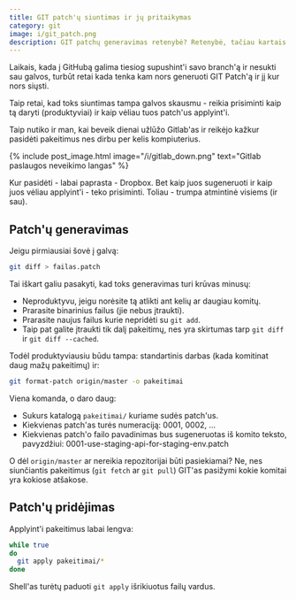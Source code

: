 ```yaml
---
title: GIT patch'ų siuntimas ir jų pritaikymas
category: git
image: i/git_patch.png
description: GIT patchų generavimas retenybė? Retenybė, tačiau kartais tenka. Trumpa atmintinė kaip generuoti GIT patchus ir kaip juos pritaikyti kodui.
---
```


Laikais, kada į GitHubą galima tiesiog supushint'i savo branch'ą ir nesukti sau galvos, turbūt retai kada tenka kam nors generuoti GIT Patch'ą ir jį kur nors siųsti.

Taip retai, kad toks siuntimas tampa galvos skausmu - reikia prisiminti kaip tą daryti (produktyviai) ir kaip vėliau tuos patch'us applyint'i.

Taip nutiko ir man, kai beveik dienai užlūžo Gitlab'as ir reikėjo kažkur pasidėti pakeitimus nes dirbu per kelis kompiuterius.

{% include post_image.html image="/i/gitlab_down.png" text="Gitlab paslaugos neveikimo langas" %}

Kur pasidėti - labai paprasta - Dropbox. Bet kaip juos sugeneruoti ir kaip juos vėliau applyint'i - teko prisiminti. Toliau - trumpa atmintinė visiems (ir sau).

## Patch'ų generavimas

Jeigu pirmiausiai šovė į galvą:

```bash
git diff > failas.patch
```

Tai iškart galiu pasakyti, kad toks generavimas turi krūvas minusų:

* Neproduktyvu, jeigu norėsite tą atlikti ant kelių ar daugiau komitų.
* Prarasite binarinius failus (jie nebus įtraukti).
* Prarasite naujus failus kurie nepridėti su `git add`.
* Taip pat galite įtraukti tik dalį pakeitimų, nes yra skirtumas tarp `git diff` ir `git diff --cached`.

Todėl produktyviausiu būdu tampa: standartinis darbas (kada komitinat daug mažų pakeitimų) ir:

```bash
git format-patch origin/master -o pakeitimai
```

Viena komanda, o daro daug:

* Sukurs katalogą `pakeitimai/` kuriame sudės patch'us.
* Kiekvienas patch'as turės numeraciją: 0001, 0002, ...
* Kiekvienas patch'o failo pavadinimas bus sugeneruotas iš komito teksto, pavyzdžiui: 0001-use-staging-api-for-staging-env.patch

O dėl `origin/master` ar nereikia repozitorijai būti pasiekiamai? Ne, nes siunčiantis pakeitimus (`git fetch` ar `git pull`) GIT'as pasižymi kokie komitai yra kokiose atšakose.

## Patch'ų pridėjimas

Applyint'i pakeitimus labai lengva:

```bash
while true
do
  git apply pakeitimai/*
done
```

Shell'as turėtų paduoti `git apply` išrikiuotus failų vardus.

